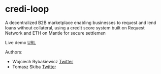 # credi-loop

A decentralized B2B marketplace enabling businesses to request and lend loans without collateral, using a credit score system built on Request Network and ETH on Mantle for secure settlemen

[Video]: (https://www.loom.com/share/ecd1f466cd3c40c2948a3ad54df78495)

Live demo [URL](https://crediloop.com/home)

Authors:

- Wojciech Rybakiewicz [Twitter](https://twitter.com/w_rybakiewicz)
- Tomasz Skiba [Twitter](https://twitter.com/___Skiba)
